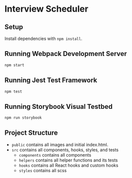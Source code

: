 # Interview Scheduler

## Setup

Install dependencies with `npm install`.

## Running Webpack Development Server

```sh
npm start
```

## Running Jest Test Framework

```sh
npm test
```

## Running Storybook Visual Testbed

```sh
npm run storybook
```

## Project Structure
* `public` contains all images and initial index.html.
* `src` contains all components, hooks, styles, and tests
  * `components` contains all components
  * `helpers` contains all helper functions and its tests
  * `hooks` contains all React hooks and custom hooks
  * `styles` contains all scss

